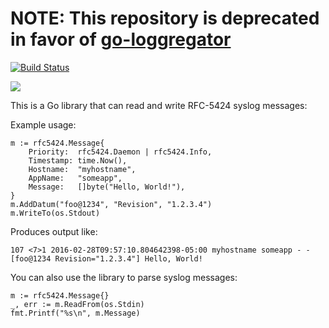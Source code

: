 # NOTE: This repository is deprecated in favor of [go-loggregator](https://github.com/cloudfoundry/go-loggregator/tree/master/rfc5424)
[![Build Status](https://travis-ci.org/crewjam/rfc5424.png)](https://travis-ci.org/crewjam/rfc5424)

[![](https://godoc.org/github.com/crewjam/rfc5424?status.png)](http://godoc.org/github.com/crewjam/rfc5424)

This is a Go library that can read and write RFC-5424 syslog messages:

Example usage:

    m := rfc5424.Message{
        Priority:  rfc5424.Daemon | rfc5424.Info,
        Timestamp: time.Now(),
        Hostname:  "myhostname",
        AppName:   "someapp",
        Message:   []byte("Hello, World!"),
    }
    m.AddDatum("foo@1234", "Revision", "1.2.3.4")
    m.WriteTo(os.Stdout)

Produces output like:

    107 <7>1 2016-02-28T09:57:10.804642398-05:00 myhostname someapp - - [foo@1234 Revision="1.2.3.4"] Hello, World!

You can also use the library to parse syslog messages:

    m := rfc5424.Message{}
    _, err := m.ReadFrom(os.Stdin)
    fmt.Printf("%s\n", m.Message)
